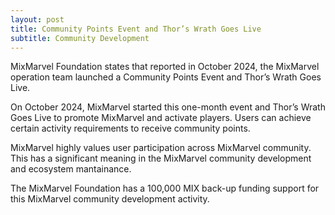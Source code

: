 ```yaml
---
layout: post
title: Community Points Event and Thor’s Wrath Goes Live
subtitle: Community Development 
---
```


MixMarvel Foundation states that reported in October 2024, the MixMarvel operation team launched a Community Points Event and Thor’s Wrath Goes Live.

On October 2024, MixMarvel started this one-month event and Thor’s Wrath Goes Live to promote MixMarvel and activate players. Users can achieve certain activity requirements to receive community points. 

MixMarvel highly values user participation across MixMarvel community. This has a significant meaning in the MixMarvel community development and ecosystem mantainance. 

The MixMarvel Foundation has a 100,000 MIX back-up funding support for this MixMarvel community development activity. 
